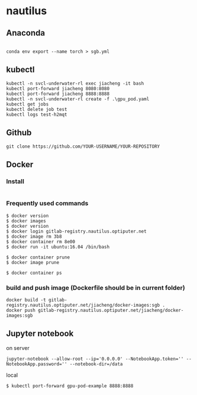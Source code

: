 # nautilus

## Anaconda
```

conda env export --name torch > sgb.yml

```

## kubectl
```
kubectl -n svcl-underwater-rl exec jiacheng -it bash
kubectl port-forward jiacheng 8080:8080
kubectl port-forward jiacheng 8888:8888
kubectl -n svcl-underwater-rl create -f .\gpu_pod.yaml
kubectl get jobs
kubectl delete job test
kubectl logs test-h2mqt
```

## Github
```
git clone https://github.com/YOUR-USERNAME/YOUR-REPOSITORY

```
## Docker
### Install
```
```
### Frequently used commands
```
$ docker version
$ docker images
$ docker version
$ docker login gitlab-registry.nautilus.optiputer.net
$ docker image rm 3b8
$ docker container rm 8e00
$ docker run -it ubuntu:16.04 /bin/bash

$ docker container prune
$ docker image prune

$ docker container ps

```

### build and push image (Dockerfile should be in current folder)
```
docker build -t gitlab-registry.nautilus.optiputer.net/jiacheng/docker-images:sgb .
docker push gitlab-registry.nautilus.optiputer.net/jiacheng/docker-images:sgb
```

## Jupyter notebook
on server  
```
jupyter-notebook --allow-root --ip='0.0.0.0' --NotebookApp.token='' --NotebookApp.password='' --notebook-dir=/data

```
local
```
$ kubectl port-forward gpu-pod-example 8888:8888
```

